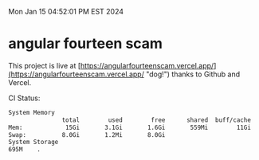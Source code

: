 Mon Jan 15 04:52:01 PM EST 2024

# angular fourteen scam


This project is live at [https://angularfourteenscam.vercel.app/](https://angularfourteenscam.vercel.app/ "dog!") thanks to Github and Vercel.

CI Status: 

```bash
System Memory
               total        used        free      shared  buff/cache   available
Mem:            15Gi       3.1Gi       1.6Gi       559Mi        11Gi        12Gi
Swap:          8.0Gi       1.2Mi       8.0Gi
System Storage
695M	.
```
```bash
